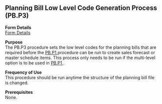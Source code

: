 ##  Planning Bill Low Level Code Generation Process (PB.P3)

<PageHeader />

**Form Details**  
[ Form Details ](PB-P3-1/README.md)   

**Purpose**  
The PB.P3 procedure sets the low level codes for the planning bills that are required before the [ PB.P1 ](../PB-P1/README.md) procedure can be run to create sales forecast or master schedule items. This process only needs to be run if the multi-level option is to be used in [ PB.P1 ](../PB-P1/README.md) . 

**Frequency of Use**  
This procedure should be run anytime the structure of the planning bill file
is changed.

**Prerequisites**  
None.

<badge text= "Version 8.10.57" vertical="middle" />

<PageFooter />